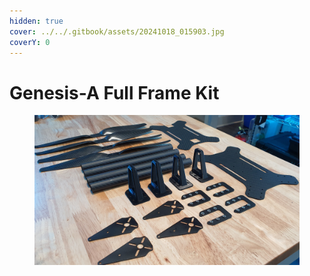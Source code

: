```yaml
---
hidden: true
cover: ../../.gitbook/assets/20241018_015903.jpg
coverY: 0
---
```


# Genesis-A Full Frame Kit



<figure><img src="../../.gitbook/assets/6568888.jpg" alt=""><figcaption></figcaption></figure>
